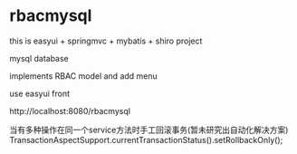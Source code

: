 # rbacmysql

this is easyui + springmvc + mybatis + shiro project

mysql database

implements RBAC model and add menu

use easyui front


http://localhost:8080/rbacmysql



当有多种操作在同一个service方法时手工回滚事务(暂未研究出自动化解决方案)
			TransactionAspectSupport.currentTransactionStatus().setRollbackOnly();